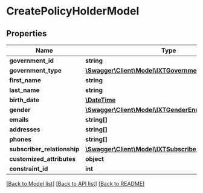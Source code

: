 # CreatePolicyHolderModel

## Properties
Name | Type | Description | Notes
------------ | ------------- | ------------- | -------------
**government_id** | **string** |  | [optional] 
**government_type** | [**\Swagger\Client\Model\IXTGovernmentIdTypeEnum**](IXTGovernmentIdTypeEnum.md) |  | [optional] 
**first_name** | **string** |  | [optional] 
**last_name** | **string** |  | [optional] 
**birth_date** | [**\DateTime**](\DateTime.md) |  | [optional] 
**gender** | [**\Swagger\Client\Model\IXTGenderEnum**](IXTGenderEnum.md) |  | [optional] 
**emails** | **string[]** |  | [optional] 
**addresses** | **string[]** |  | [optional] 
**phones** | **string[]** |  | [optional] 
**subscriber_relationship** | [**\Swagger\Client\Model\IXTSubscriberRelationshipEnum**](IXTSubscriberRelationshipEnum.md) |  | [optional] 
**customized_attributes** | **object** |  | [optional] 
**constraint_id** | **int** |  | [optional] 

[[Back to Model list]](../../README.md#documentation-for-models) [[Back to API list]](../../README.md#documentation-for-api-endpoints) [[Back to README]](../../README.md)

